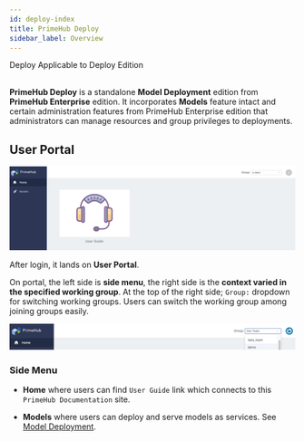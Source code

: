 ```yaml
---
id: deploy-index
title: PrimeHub Deploy
sidebar_label: Overview
---
```


<div class="label-sect">
  <div class="deploy-only tooltip">Deploy
    <span class="tooltiptext">Applicable to Deploy Edition</span>
  </div>
</div>
<br>

**PrimeHub Deploy** is a standalone **Model Deployment** edition from **PrimeHub Enterprise** edition. It incorporates **Models** feature intact and certain administration features from PrimeHub Enterprise edition that administrators can manage resources and group privileges to deployments.


## User Portal

![](assets/md_portal_v3.png)

After login, it lands on **User Portal**. 

On portal, the left side is **side menu**, the right side is the **context varied in the specified working group**. At the top of the right side; `Group:` dropdown for switching working groups. Users can switch the working group among joining groups easily.

![](assets/group_context.png)

### Side Menu

+ **Home** where users can find `User Guide` link which connects to this `PrimeHub Documentation` site.

+ **Models** where users can deploy and serve models as services. See [Model Deployment](model-deployment-feature).

